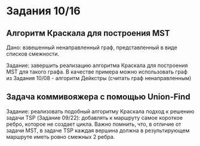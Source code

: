 # Задания 10/16

## Алгоритм Краскала для построения MST

Дано: взвешенный ненаправленный граф, представленный в виде списков смежности.

Задание: завершить реализацию алгоритма Краскала для построения MST для такого графа. В качестве примера можно использовать граф из Задания 10/08 - алгоритм Дейкстры (считать граф ненаправленным)


## Задача коммивояжера с помощью Union-Find

Задание: реализовать подобный алгоритму Краскала подход к решению задачи TSP (Задание 09/22): добавлять к маршруту самое короткое ребро, которое не создает цикла. Важно помнить, что, в отличие от задачи MST, в задаче TSP каждая вершина должна в результирующем маршруте иметь ровно смежных 2 ребра.
